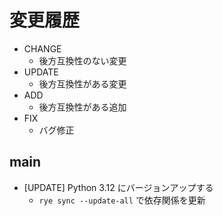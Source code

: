 # 変更履歴

- CHANGE
  - 後方互換性のない変更
- UPDATE
  - 後方互換性がある変更
- ADD
  - 後方互換性がある追加
- FIX
  - バグ修正

## main

- [UPDATE] Python 3.12 にバージョンアップする
  - `rye sync --update-all` で依存関係を更新

